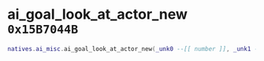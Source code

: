 # ai_goal_look_at_actor_new `0x15B7044B`

```lua
natives.ai_misc.ai_goal_look_at_actor_new(_unk0 --[[ number ]], _unk1 --[[ number ]], _unk2 --[[ number ]], _unk3 --[[ number ]])
```